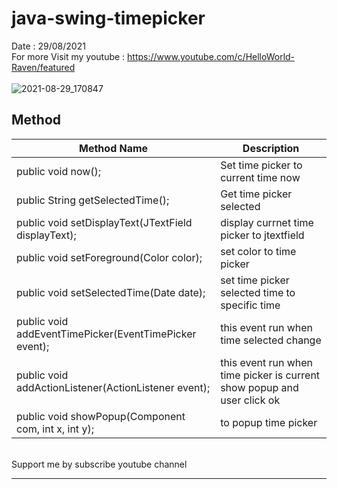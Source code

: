 # java-swing-timepicker
Date : 29/08/2021<br/>
For more Visit my youtube : https://www.youtube.com/c/HelloWorld-Raven/featured
<br/><br/>
![2021-08-29_170847](https://user-images.githubusercontent.com/58245926/131247117-f42003c0-a497-49ea-8ec5-0d4cde5f3e09.png)

## Method
Method Name | Description
----------- | ------------
public void now(); | Set time picker to current time now
public String getSelectedTime(); | Get time picker selected
public void setDisplayText(JTextField displayText); | display currnet time picker to jtextfield
public void setForeground(Color color); | set color to time picker
public void setSelectedTime(Date date); | set time picker selected time to specific time
public void addEventTimePicker(EventTimePicker event); | this event run when time selected change
public void addActionListener(ActionListener event); | this event run when time picker is current show popup and user click ok
public void showPopup(Component com, int x, int y); | to popup time picker
<br/>
Support me by subscribe youtube channel
<hr/>
